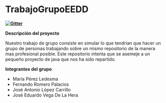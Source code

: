 # TrabajoGrupoEEDD

**[![Gitter](https://badges.gitter.im/TrabajoGrupalEEDDMedac/community.svg)](https://gitter.im/TrabajoGrupalEEDDMedac/community?utm_source=badge&utm_medium=badge&utm_campaign=pr-badge)**

**Descripción del proyecto**

Nuestro trabajo de grupo consiste en simular lo que tendrian que hacer un grupo de personas trabajando sobre un mismo repositorio de la manera mas profesional posible. Este repositorio intenta que se asemeje a un pequeño proyecto de java que nos ha sido repartido.

**Integrantes del grupo**
- María Pérez Ledesma
- Fernando Romero Palacios
- José Antonio López Carrillo
- José Eduardo Vega De La Hera 

